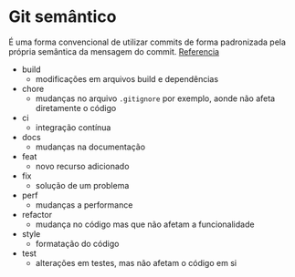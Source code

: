 # Git semântico 
É uma forma convencional de utilizar commits de forma padronizada pela própria semântica da mensagem do commit. [Referencia](https://www.conventionalcommits.org/en/v1.0.0/#summary)
- build
	- modificações em arquivos build e dependências
- chore
	- mudanças no arquivo `.gitignore` por exemplo, aonde não afeta diretamente o código
- ci
	- integração contínua
- docs
	- mudanças na documentação
- feat
	- novo recurso adicionado
- fix
	- solução de um problema
- perf
	- mudanças a performance
- refactor
	- mudança no código mas que não afetam a funcionalidade
- style
	- formatação do código
- test
	- alterações em testes, mas não afetam o código em si
